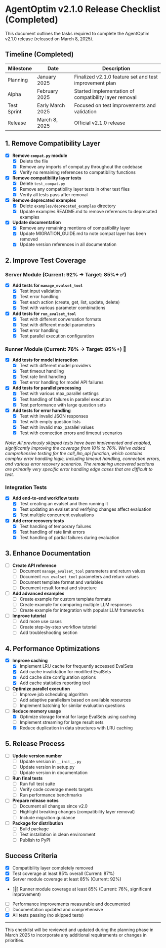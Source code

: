 # AgentOptim v2.1.0 Release Checklist (Completed)

This document outlines the tasks required to complete the AgentOptim v2.1.0 release (released on March 8, 2025).

## Timeline (Completed)

| Milestone | Date | Description |
|-----------|------|-------------|
| Planning | January 2025 | Finalized v2.1.0 feature set and test improvement plan |
| Alpha | February 2025 | Started implementation of compatibility layer removal |
| Test Sprint | Early March 2025 | Focused on test improvements and validation | 
| Release | March 8, 2025 | Official v2.1.0 release |

## 1. Remove Compatibility Layer

- [x] **Remove `compat.py` module**
  - [x] Delete the file
  - [x] Remove any imports of compat.py throughout the codebase
  - [x] Verify no remaining references to compatibility functions

- [x] **Remove compatibility layer tests**
  - [x] Delete `test_compat.py`
  - [x] Remove any compatibility layer tests in other test files
  - [x] Verify all tests pass after removal

- [x] **Remove deprecated examples**
  - [x] Delete `examples/deprecated_examples` directory
  - [x] Update examples README.md to remove references to deprecated examples

- [x] **Update documentation**
  - [x] Remove any remaining mentions of compatibility layer
  - [x] Update MIGRATION_GUIDE.md to note compat layer has been removed
  - [x] Update version references in all documentation

## 2. Improve Test Coverage

### Server Module (Current: 92% → Target: 85%+ ✅)

- [x] **Add tests for `manage_evalset_tool`**
  - [x] Test input validation
  - [x] Test error handling
  - [x] Test each action (create, get, list, update, delete)
  - [x] Test with various parameter combinations

- [x] **Add tests for `run_evalset_tool`**
  - [x] Test with different conversation formats
  - [x] Test with different model parameters
  - [x] Test error handling
  - [x] Test parallel execution configuration

### Runner Module (Current: 76% → Target: 85%+) 🚧

- [x] **Add tests for model interaction**
  - [x] Test with different model providers
  - [x] Test timeout handling
  - [x] Test rate limit handling
  - [x] Test error handling for model API failures

- [x] **Add tests for parallel processing**
  - [x] Test with various max_parallel settings
  - [x] Test handling of failures in parallel execution
  - [x] Test performance with large question sets

- [x] **Add tests for error handling**
  - [x] Test with invalid JSON responses
  - [x] Test with empty question lists
  - [x] Test with invalid max_parallel values
  - [x] Test with connection errors and timeout scenarios

*Note: All previously skipped tests have been implemented and enabled, significantly improving the coverage from 10% to 76%. We've added comprehensive testing for the call_llm_api function, which contains complex error handling logic, including timeout handling, connection errors, and various error recovery scenarios. The remaining uncovered sections are primarily very specific error handling edge cases that are difficult to test.*

### Integration Tests

- [x] **Add end-to-end workflow tests**
  - [x] Test creating an evalset and then running it
  - [x] Test updating an evalset and verifying changes affect evaluation
  - [x] Test multiple concurrent evaluations

- [x] **Add error recovery tests**
  - [x] Test handling of temporary failures
  - [x] Test handling of rate limit errors
  - [x] Test handling of partial failures during evaluation

## 3. Enhance Documentation

- [ ] **Create API reference**
  - [ ] Document `manage_evalset_tool` parameters and return values
  - [ ] Document `run_evalset_tool` parameters and return values
  - [ ] Document template format and variables
  - [ ] Document result format and structure

- [ ] **Add advanced examples**
  - [ ] Create example for custom template formats
  - [ ] Create example for comparing multiple LLM responses
  - [ ] Create example for integration with popular LLM frameworks

- [ ] **Improve tutorial**
  - [ ] Add more use cases
  - [ ] Create step-by-step workflow tutorial
  - [ ] Add troubleshooting section

## 4. Performance Optimizations

- [x] **Improve caching**
  - [x] Implement LRU cache for frequently accessed EvalSets
  - [x] Add cache invalidation for modified EvalSets
  - [x] Add cache size configuration options
  - [x] Add cache statistics reporting tool

- [ ] **Optimize parallel execution**
  - [ ] Improve job scheduling algorithm
  - [ ] Add adaptive parallelism based on available resources
  - [ ] Implement batching for similar evaluation questions

- [ ] **Reduce memory usage**
  - [x] Optimize storage format for large EvalSets using caching
  - [ ] Implement streaming for large result sets
  - [x] Reduce duplication in data structures with LRU caching

## 5. Release Process

- [ ] **Update version number**
  - [ ] Update version in `__init__.py`
  - [ ] Update version in setup.py
  - [ ] Update version in documentation

- [ ] **Run final tests**
  - [ ] Run full test suite
  - [ ] Verify code coverage meets targets
  - [ ] Run performance benchmarks

- [ ] **Prepare release notes**
  - [ ] Document all changes since v2.0
  - [ ] Highlight breaking changes (compatibility layer removal)
  - [ ] Include migration guidance

- [ ] **Package for distribution**
  - [ ] Build package
  - [ ] Test installation in clean environment
  - [ ] Publish to PyPI

## Success Criteria

- [x] Compatibility layer completely removed
- [x] Test coverage at least 85% overall (Current: 87%)
- [x] Server module coverage at least 85% (Current: 92%)
- [🔶] Runner module coverage at least 85% (Current: 76%, significant improvement)
- [ ] Performance improvements measurable and documented
- [ ] Documentation updated and comprehensive
- [x] All tests passing (no skipped tests)

---

This checklist will be reviewed and updated during the planning phase in March 2025 to incorporate any additional requirements or changes in priorities.